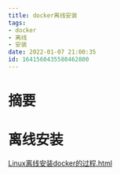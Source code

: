 ```yaml
---
title: docker离线安装
tags: 
- docker
- 离线
- 安装
date: 2022-01-07 21:00:35
id: 1641560435580462800
---
```

# 摘要



# 离线安装

 [Linux离线安装docker的过程.html](assets/references/Linux离线安装docker的过程.html) 
